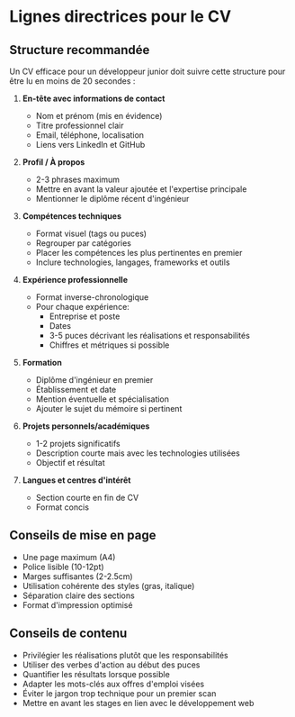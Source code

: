 # Lignes directrices pour le CV

## Structure recommandée
Un CV efficace pour un développeur junior doit suivre cette structure pour être lu en moins de 20 secondes :

1. **En-tête avec informations de contact**
   - Nom et prénom (mis en évidence)
   - Titre professionnel clair
   - Email, téléphone, localisation
   - Liens vers LinkedIn et GitHub

2. **Profil / À propos**
   - 2-3 phrases maximum
   - Mettre en avant la valeur ajoutée et l'expertise principale
   - Mentionner le diplôme récent d'ingénieur

3. **Compétences techniques**
   - Format visuel (tags ou puces)
   - Regrouper par catégories
   - Placer les compétences les plus pertinentes en premier
   - Inclure technologies, langages, frameworks et outils

4. **Expérience professionnelle**
   - Format inverse-chronologique
   - Pour chaque expérience:
     - Entreprise et poste
     - Dates
     - 3-5 puces décrivant les réalisations et responsabilités
     - Chiffres et métriques si possible

5. **Formation**
   - Diplôme d'ingénieur en premier
   - Établissement et date
   - Mention éventuelle et spécialisation
   - Ajouter le sujet du mémoire si pertinent

6. **Projets personnels/académiques**
   - 1-2 projets significatifs
   - Description courte mais avec les technologies utilisées
   - Objectif et résultat

7. **Langues et centres d'intérêt**
   - Section courte en fin de CV
   - Format concis

## Conseils de mise en page
- Une page maximum (A4)
- Police lisible (10-12pt)
- Marges suffisantes (2-2.5cm)
- Utilisation cohérente des styles (gras, italique)
- Séparation claire des sections
- Format d'impression optimisé

## Conseils de contenu
- Privilégier les réalisations plutôt que les responsabilités
- Utiliser des verbes d'action au début des puces
- Quantifier les résultats lorsque possible
- Adapter les mots-clés aux offres d'emploi visées
- Éviter le jargon trop technique pour un premier scan
- Mettre en avant les stages en lien avec le développement web
